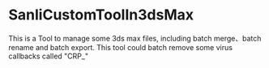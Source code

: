 # SanliCustomToolIn3dsMax
This is a Tool to manage some 3ds max files, including batch merge、batch rename and batch export.
This tool could batch remove some virus callbacks called "CRP_"
